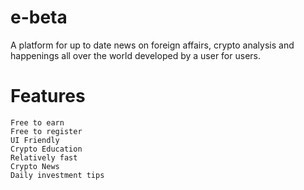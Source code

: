 # e-beta
A platform for up to date news on foreign affairs, crypto analysis and happenings all over the world developed by a user for users.

# Features
    Free to earn
    Free to register
    UI Friendly
    Crypto Education
    Relatively fast
    Crypto News
    Daily investment tips